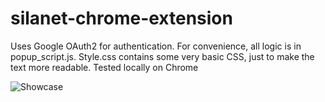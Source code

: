 # silanet-chrome-extension

Uses Google OAuth2 for authentication. For convenience, all logic is in popup_script.js. Style.css contains some very basic CSS, just to make the text more readable. Tested locally on Chrome

![Showcase](https://github.com/LordBroblord/silanet-chrome-extension/assets/88964312/a230eb6b-6dc3-458f-b7ee-92909f009a97)
